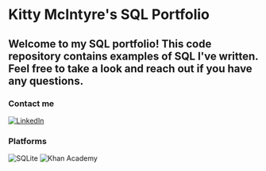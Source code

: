 # Kitty McIntyre's SQL Portfolio

## Welcome to my SQL portfolio! This code repository contains examples of SQL I've written. Feel free to take a look and reach out if you have any questions. 

### Contact me

[![LinkedIn](https://img.shields.io/badge/linkedin-%230077B5.svg?style=for-the-badge&logo=linkedin&logoColor=white)](https://www.linkedin.com/in/kitty-mcintyre/)

### Platforms

![SQLite](https://img.shields.io/badge/sqlite-%2307405e.svg?style=for-the-badge&logo=sqlite&logoColor=white) ![Khan Academy](https://img.shields.io/badge/KhanAcademy-%2314BF96.svg?style=for-the-badge&logo=KhanAcademy&logoColor=white) 





